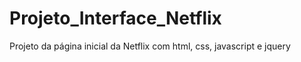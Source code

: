 # Projeto_Interface_Netflix
 Projeto da página inicial da Netflix com html, css, javascript e jquery
